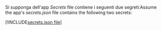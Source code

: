 <span data-ttu-id="a1d37-101">Si supponga dell'app *Secrets* file contiene i seguenti due segreti:</span><span class="sxs-lookup"><span data-stu-id="a1d37-101">Assume the app's *secrets.json* file contains the following two secrets:</span></span>

[!INCLUDE[secrets.json file](secrets-json-file.md)]
